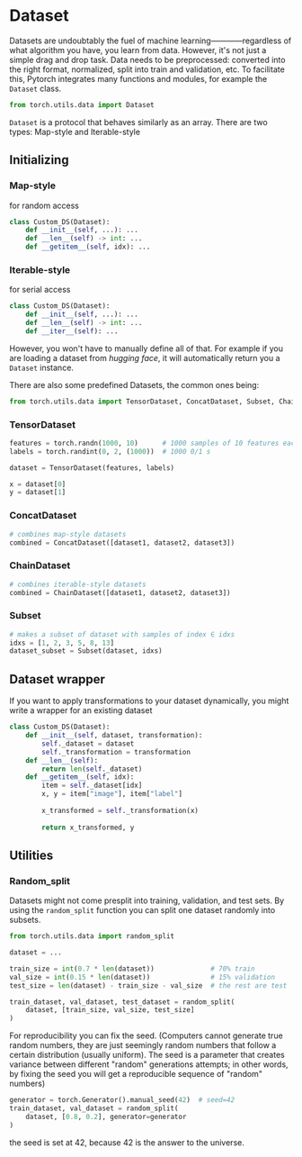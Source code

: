 # Dataset

Datasets are undoubtably the fuel of machine learning————regardless of what algorithm you have, you learn from data.
However, it's not just a simple drag and drop task.
Data needs to be preprocessed: converted into the right format, normalized, split into train and validation, etc.
To facilitate this, Pytorch integrates many functions and modules, for example the `Dataset` class.

```python
from torch.utils.data import Dataset
```

`Dataset` is a protocol that behaves similarly as an array. 
There are two types: Map-style and Iterable-style

## Initializing

### Map-style

for random access
```python
class Custom_DS(Dataset):
	def __init__(self, ...): ...
	def __len__(self) -> int: ...
	def __getitem__(self, idx): ...
```

### Iterable-style

for serial access
```python
class Custom_DS(Dataset):
	def __init__(self, ...): ...
	def __len__(self) -> int: ...
	def __iter__(self): ...
```

However, you won't have to manually define all of that.
For example if you are loading a dataset from *hugging face*, it will automatically return you a `Dataset` instance.

There are also some predefined Datasets, the common ones being:

```python
from torch.utils.data import TensorDataset, ConcatDataset, Subset, ChainDataset
```

### TensorDataset

```python
features = torch.randn(1000, 10)      # 1000 samples of 10 features each
labels = torch.randint(0, 2, (1000))  # 1000 0/1 s

dataset = TensorDataset(features, labels)

x = dataset[0]
y = dataset[1]
```

### ConcatDataset

```python
# combines map-style datasets
combined = ConcatDataset([dataset1, dataset2, dataset3])
```

### ChainDataset

```python
# combines iterable-style datasets
combined = ChainDataset([dataset1, dataset2, dataset3])
```

### Subset

```python
# makes a subset of dataset with samples of index ∈ idxs
idxs = [1, 2, 3, 5, 8, 13]
dataset_subset = Subset(dataset, idxs)
```

## Dataset wrapper

If you want to apply transformations to your dataset dynamically, you might write a wrapper for an existing dataset

```python
class Custom_DS(Dataset):
	def __init__(self, dataset, transformation):
		self._dataset = dataset
		self._transformation = transformation
	def __len__(self):
		return len(self._dataset)
	def __getitem__(self, idx):
		item = self._dataset[idx]
		x, y = item["image"], item["label"]
		
		x_transformed = self._transformation(x)
		
		return x_transformed, y
```

## Utilities

### Random_split

Datasets might not come presplit into training, validation, and test sets. By using the `random_split` function you can split one dataset randomly into subsets.

```python
from torch.utils.data import random_split

dataset = ...

train_size = int(0.7 * len(dataset))              # 70% train
val_size = int(0.15 * len(dataset))               # 15% validation
test_size = len(dataset) - train_size - val_size  # the rest are test

train_dataset, val_dataset, test_dataset = random_split(
    dataset, [train_size, val_size, test_size]
)
```

For reproducibility you can fix the seed. (Computers cannot generate true random numbers, they are just seemingly random numbers that follow a certain distribution (usually uniform). The seed is a parameter that creates variance between different "random" generations attempts; in other words, by fixing the seed you will get a reproducible sequence of "random" numbers)

```python
generator = torch.Generator().manual_seed(42)  # seed=42
train_dataset, val_dataset = random_split(
    dataset, [0.8, 0.2], generator=generator
)
```

the seed is set at 42, because 42 is the answer to the universe.
